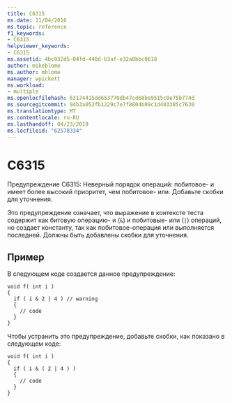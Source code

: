```yaml
---
title: C6315
ms.date: 11/04/2016
ms.topic: reference
f1_keywords:
- C6315
helpviewer_keywords:
- C6315
ms.assetid: 4bc932d5-04fd-440d-b3af-e32a8bbc0618
author: mikeblome
ms.author: mblome
manager: wpickett
ms.workload:
- multiple
ms.openlocfilehash: 63174415dd653770db47cd68be9515c0e75b774d
ms.sourcegitcommit: 94b3a052fb1229c7e7f8804b09c1d403385c7630
ms.translationtype: MT
ms.contentlocale: ru-RU
ms.lasthandoff: 04/23/2019
ms.locfileid: "62578334"
---
```

# <a name="c6315"></a>C6315
Предупреждение C6315: Неверный порядок операций: побитовое- и имеет более высокий приоритет, чем побитовое- или. Добавьте скобки для уточнения.

 Это предупреждение означает, что выражение в контексте теста содержит как битовую операцию- и (`&`) и побитовые- или (`|`) операций, но создает константу, так как побитовое-операция или выполняется последней. Должны быть добавлены скобки для уточнения.

## <a name="example"></a>Пример
 В следующем коде создается данное предупреждение:

```
void f( int i )
{
  if ( i & 2 | 4 ) // warning
  {
    // code
  }
}
```

 Чтобы устранить это предупреждение, добавьте скобки, как показано в следующем коде:

```
void f( int i )
{
  if ( i & ( 2 | 4 ) )
  {
    // code
  }
}
```